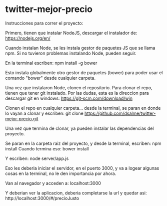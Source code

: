 # twitter-mejor-precio

Instrucciones para correr el proyecto:

Primero, tienen que instalar NodeJS, descargar el instalador de:
https://nodejs.org/en/

Cuando instalan Node, se les instala gestor de paquetes JS que se llama npm.
Si no tuvieron problemas instalando Node, pueden seguir.

En la terminal escriben:
npm install -g bower

Esto instala globalmente otro gestor de paquetes (bower) para poder usar el comando "bower"
desde cualquier carpeta.

Una vez que instalaron Node, clonen el repositorio. Para clonar el repo, tienen que tener git instalado.
Por las dudas, esta es la direccion para descargar git en windows: https://git-scm.com/download/win

Clonen el repo en cualquier carpeta... desde la terminal, se paran en donde lo vayan a clonar y escriben:
git clone https://github.com/dsalme/twitter-mejor-precio.git

Una vez que termina de clonar, ya pueden instalar las dependencias del proyecto.

Se paran en la carpeta raiz del proyecto, y desde la terminal, escriben:
npm install
Cuando termina eso:
bower install

Y escriben:
node server/app.js

Eso les deberia iniciar el servidor, en el puerto 3000, y va a logear algunas cosas en la terminal,
no le den importancia por ahora.

Van al navegador y acceden a:
localhost:3000

Y deberian ver la aplicacion, deberia completarse la url y quedar asi:
http://localhost:3000/#/precioJusto
